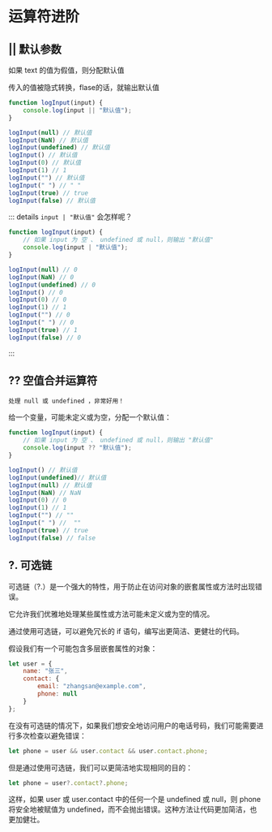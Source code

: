 # 运算符进阶

## || 默认参数

如果 text 的值为假值，则分配默认值

传入的值被隐式转换，flase的话，就输出默认值

``` js
function logInput(input) {
    console.log(input || "默认值");
}

logInput(null) // 默认值
logInput(NaN) // 默认值
logInput(undefined) // 默认值
logInput() // 默认值
logInput(0) // 默认值
logInput(1) // 1
logInput("") // 默认值
logInput(" ") // " "
logInput(true) // true
logInput(false) // 默认值
```


::: details  `input | "默认值"` 会怎样呢？

``` js
function logInput(input) {
    // 如果 input 为 空 、 undefined 或 null，则输出 "默认值"
    console.log(input | "默认值");
}

logInput(null) // 0
logInput(NaN) // 0
logInput(undefined) // 0
logInput() // 0
logInput(0) // 0
logInput(1) // 1
logInput("") // 0
logInput(" ") // 0
logInput(true) // 1
logInput(false) // 0
```
:::



## ?? 空值合并运算符

`处理 null 或 undefined ，非常好用！`

给一个变量，可能未定义或为空，分配一个默认值：

``` js
function logInput(input) {
    // 如果 input 为 空 、 undefined 或 null，则输出 "默认值"
    console.log(input ?? "默认值");
}

logInput() // 默认值
logInput(undefined)// 默认值
logInput(null) // 默认值
logInput(NaN) // NaN
logInput(0) // 0
logInput(1) // 1
logInput("") // ""
logInput(" ") //  ""
logInput(true) // true
logInput(false) // false
``` 



## ?. 可选链  <ComponentInHeader />
可选链（?.）是一个强大的特性，用于防止在访问对象的嵌套属性或方法时出现错误。

它允许我们优雅地处理某些属性或方法可能未定义或为空的情况。

通过使用可选链，可以避免冗长的 if 语句，编写出更简洁、更健壮的代码。

假设我们有一个可能包含多层嵌套属性的对象：

``` js
let user = {
    name: "张三",
    contact: {
        email: "zhangsan@example.com",
        phone: null
    }
};
``` 

在没有可选链的情况下，如果我们想安全地访问用户的电话号码，我们可能需要进行多次检查以避免错误：

``` js
let phone = user && user.contact && user.contact.phone;
``` 

但是通过使用可选链，我们可以更简洁地实现相同的目的：

``` js
let phone = user?.contact?.phone;
``` 

这样，如果 user 或 user.contact 中的任何一个是 undefined 或 null，则 phone 将安全地被赋值为 undefined，而不会抛出错误。这种方法让代码更加简洁，也更加健壮。



